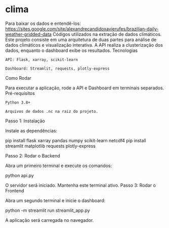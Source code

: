 # clima
Para baixar os dados e entendê-los: https://sites.google.com/site/alexandrecandidoxavierufes/brazilian-daily-weather-gridded-data
Códigos utilizados na extração de dados climáticos.
Este projeto consiste em uma arquitetura de duas partes para análise de dados climáticos e visualização interativa. A API realiza a clusterização dos dados, enquanto o dashboard exibe os resultados.
Tecnologias

    API: Flask, xarray, scikit-learn

    Dashboard: Streamlit, requests, plotly-express

Como Rodar

Para executar a aplicação, rode a API e Dashboard em terminais separados.
Pré-requisitos

    Python 3.8+

    Arquivos de dados .nc na raiz do projeto.

Passo 1: Instalação

Instale as dependências:

pip install flask xarray pandas numpy scikit-learn netcdf4
pip install streamlit matplotlib requests plotly-express

Passo 2: Rodar o Backend

Abra um primeiro terminal e execute os comandos:

python api.py

O servidor será iniciado. Mantenha este terminal ativo.
Passo 3: Rodar o Frontend

Abra um segundo terminal e inicie o dashboard:

python -m streamlit run streamlit_app.py

A aplicação será carregada no navegador.
